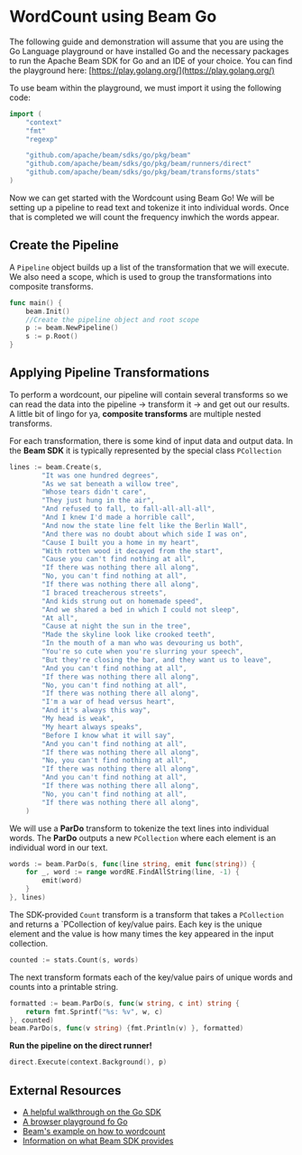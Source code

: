 # WordCount using Beam Go
The following guide and demonstration will assume that you are using the Go Language playground or have installed Go and the necessary packages to run the Apache Beam SDK for Go and an IDE of your choice. You can find the playground here: [https://play.golang.org/](https://play.golang.org/)

To use beam within the playground, we must import it using the following code:

```Go
import (
    "context"
    "fmt"
    "regexp"

    "github.com/apache/beam/sdks/go/pkg/beam"
    "github.com/apache/beam/sdks/go/pkg/beam/runners/direct"
    "github.com/apache/beam/sdks/go/pkg/beam/transforms/stats"
)
```
Now we can get started with the Wordcount using Beam Go! We will be setting up a pipeline to read text and tokenize it into individual words. Once that is completed we will count the frequency inwhich the words appear.

## Create the Pipeline

A `Pipeline` object builds up a list of  the transformation that we will execute. We also need a scope, which is used to group the transformations into composite transforms.

```Go
func main() {
    beam.Init()
    //Create the pipeline object and root scope
    p := beam.NewPipeline()
    s := p.Root()
}
```

## Applying Pipeline Transformations

To perform a wordcount, our pipeline will contain several transforms so we can read the data into the pipeline -> transform it -> and get out our results. A little bit of lingo for ya, **composite transforms** are multiple nested transforms.

For each transformation, there is some kind of input data and output data. In the **Beam SDK** it is typically represented by the special class `PCollection`

```Go
lines := beam.Create(s,
		"It was one hundred degrees",
		"As we sat beneath a willow tree",
		"Whose tears didn't care",
		"They just hung in the air",
		"And refused to fall, to fall-all-all-all",
		"And I knew I'd made a horrible call",
		"And now the state line felt like the Berlin Wall",
		"And there was no doubt about which side I was on",
		"Cause I built you a home in my heart",
		"With rotten wood it decayed from the start",
		"Cause you can't find nothing at all",
		"If there was nothing there all along",
		"No, you can't find nothing at all",
		"If there was nothing there all along",
		"I braced treacherous streets",
		"And kids strung out on homemade speed",
		"And we shared a bed in which I could not sleep",
		"At all",
		"Cause at night the sun in the tree",
		"Made the skyline look like crooked teeth",
		"In the mouth of a man who was devouring us both",
		"You're so cute when you're slurring your speech",
		"But they're closing the bar, and they want us to leave",
		"And you can't find nothing at all",
		"If there was nothing there all along",
		"No, you can't find nothing at all",
		"If there was nothing there all along",
		"I'm a war of head versus heart",
		"And it's always this way",
		"My head is weak",
		"My heart always speaks",
		"Before I know what it will say",
		"And you can't find nothing at all",
		"If there was nothing there all along",
		"No, you can't find nothing at all",
		"If there was nothing there all along",
		"And you can't find nothing at all",
		"If there was nothing there all along",
		"No, you can't find nothing at all",
		"If there was nothing there all along",
	)
```

We will use a **ParDo** transform to tokenize the text lines into individual words. The **ParDo** outputs a new `PCollection` where each element is an individual word in our text.

```Go
words := beam.ParDo(s, func(line string, emit func(string)) {
    for _, word := range wordRE.FindAllString(line, -1) {
        emit(word)
    }
}, lines)
```

The SDK-provided `Count` transform is a transform that takes a `PCollection` and returns a `PCollection of key/value pairs. Each key is the unique element and the value is how many times the key appeared in the input collection.

```Go
counted := stats.Count(s, words)
```

The next transform formats each of the key/value pairs of unique words and counts into a printable string. 

```Go
formatted := beam.ParDo(s, func(w string, c int) string {
    return fmt.Sprintf("%s: %v", w, c)
}, counted)
beam.ParDo(s, func(v string) {fmt.Println(v) }, formatted)
```

**Run the pipeline on the direct runner!**

```Go
direct.Execute(context.Background(), p)
```

## External Resources

- [A helpful walkthrough on the Go SDK](https://www.youtube.com/watch?v=95jis9rdrcg)
- [A browser playground fo Go](https://play.golang.org/p/6I1u_WM2oAr)
- [Beam's example on how to wordcount](https://beam.apache.org/get-started/wordcount-example/)
- [Information on what Beam SDK provides](https://beam.apache.org/get-started/beam-overview/)
